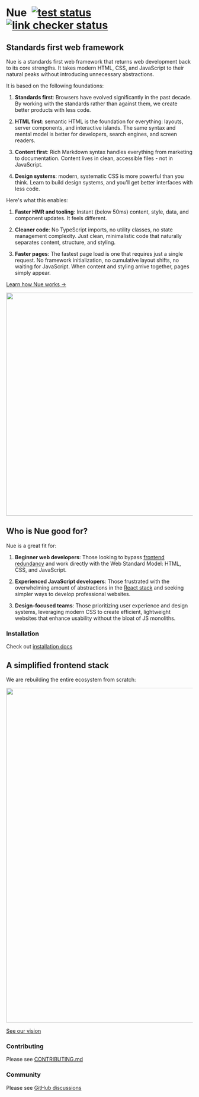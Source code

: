 
# Nue &nbsp;[![test status](https://github.com/nuejs/nue/actions/workflows/test.yaml/badge.svg?branch=master)](https://github.com/nuejs/nue/actions/workflows/test.yaml)&nbsp;[![link checker status](https://github.com/nuejs/nue/actions/workflows/links.yaml/badge.svg?branch=master)](https://github.com/nuejs/nue/actions/workflows/links.yaml)


## Standards first web framework
Nue is a standards first web framework that returns web development back to its core strengths. It takes modern HTML, CSS, and JavaScript to their natural peaks without introducing unnecessary abstractions.

It is based on the following foundations:

1. **Standards first**: Browsers have evolved significantly in the past decade. By working with the standards rather than against them, we create better products with less code.

1. **HTML first**: semantic HTML is the foundation for everything: layouts, server components, and interactive islands. The same syntax and mental model is better for developers, search engines, and screen readers.

1. **Content first**: Rich Markdown syntax handles everything from marketing to documentation. Content lives in clean, accessible files - not in JavaScript.

1. **Design systems**: modern, systematic CSS is more powerful than you think. Learn to build design systems, and you'll get better interfaces with less code.

Here's what this enables:

1. **Faster HMR and tooling**: Instant (below 50ms) content, style, data, and component updates. It feels different.

2. **Cleaner code**: No TypeScript imports, no utility classes, no state management complexity. Just clean, minimalistic code that naturally separates content, structure, and styling.

1. **Faster pages**: The fastest page load is one that requires just a single request. No framework initialization, no cumulative layout shifts, no waiting for JavaScript. When content and styling arrive together, pages simply appear.


[Learn how Nue works →](https://nuejs.org/docs/)

<a href="https://nuejs.org/docs/">
  <img src="https://nuejs.org/img/standards-first.png" width="600">
</a>


## Who is Nue good for?

Nue is a great fit for:

1. **Beginner web developers**: Those looking to bypass [frontend redundancy](https://roadmap.sh/frontend) and work directly with the Web Standard Model: HTML, CSS, and JavaScript.

2. **Experienced JavaScript developers**: Those frustrated with the overwhelming amount of abstractions in the [React stack](https://roadmap.sh/react) and seeking simpler ways to develop professional websites.

3. **Design-focused teams**: Those prioritizing user experience and design systems, leveraging modern CSS to create efficient, lightweight websites that enhance usability without the bloat of JS monoliths.



### Installation

Check out [installation docs](https://nuejs.org/docs/installation.html)

## A simplified frontend stack
We are rebuilding the entire ecosystem from scratch:

<a href="https://nuejs.org/vision/">
  <img src="https://nuejs.org/img/roadmap-2025-2-big.png" width="900">
</a>

[See our vision](https://nuejs.org/vision/)

### Contributing

Please see [CONTRIBUTING.md](/CONTRIBUTING.md)

### Community

Please see [GitHub discussions](https://github.com/nuejs/nue/discussions)
